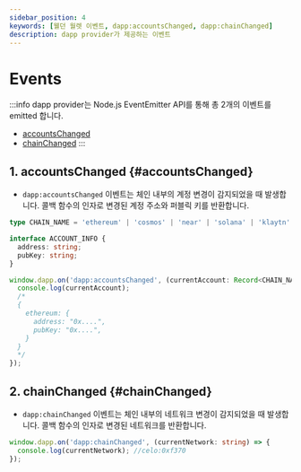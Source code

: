 ```yaml
---
sidebar_position: 4
keywords: [웰던 월렛 이벤트, dapp:accountsChanged, dapp:chainChanged]
description: dapp provider가 제공하는 이벤트
---
```


# Events

:::info
dapp provider는 Node.js EventEmitter API를 통해 총 2개의 이벤트를 emitted 합니다.

- [accountsChanged](#accountsChanged)
- [chainChanged](#chainChanged)
  :::

## 1. accountsChanged {#accountsChanged}

- `dapp:accountsChanged` 이벤트는 체인 내부의 계정 변경이 감지되었을 때 발생합니다. 콜백 함수의 인자로 변경된 계정 주소와 퍼블릭 키를 반환합니다.

```typescript
type CHAIN_NAME = 'ethereum' | 'cosmos' | 'near' | 'solana' | 'klaytn' | 'celo' | 'neon';

interface ACCOUNT_INFO {
  address: string;
  pubKey: string;
}

window.dapp.on('dapp:accountsChanged', (currentAccount: Record<CHAIN_NAME, ACCOUNT_INFO>) => {
  console.log(currentAccount);
  /*
  {
    ethereum: {
      address: "0x....",
      pubKey: "0x....",
    }
  }
  */
});
```

## 2. chainChanged {#chainChanged}

- `dapp:chainChanged` 이벤트는 체인 내부의 네트워크 변경이 감지되었을 때 발생합니다. 콜백 함수의 인자로 변경된 네트워크를 반환합니다.

```typescript
window.dapp.on('dapp:chainChanged', (currentNetwork: string) => {
  console.log(currentNetwork); //celo:0xf370
});
```
